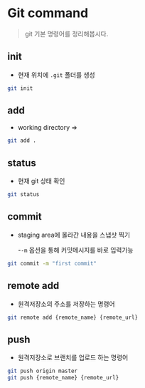 # Git command

> git 기본 명령어를 정리해봅시다.

## init
- 현재 위치에 `.git` 폴더를 생성

```bash
git init
```

## add
- working directory =>

```bash
git add .
```


## status
- 현재 git 상태 확인

```bash
git status
```

## commit
- staging area에 올라간 내용을 스냅샷 찍기

  -`-m` 옵션을 통해 커밋메시지를 바로 입력가능


```bash
git commit -m "first commit"
```


## remote add

- 원격저장소의 주소를 저장하는 명령어

```bash
git remote add {remote_name} {remote_url}
```


## push
- 원격저장소로 브랜치를 업로드 하는 명령어

```bash
git push origin master
git push {remote_name} {remote_url}